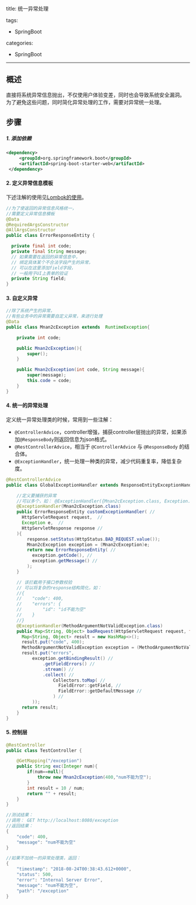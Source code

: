 title: 统一异常处理

tags:
  - SpringBoot

categories:
  - SpringBoot
---
## 概述
直接将系统异常信息抛出，不仅使用户体验变差，同时也会导致系统安全漏洞。
为了避免这些问题，同时简化异常处理的工作，需要对异常统一处理。

## 步骤

##### 1. 添加依赖

```xml
<dependency>
     <groupId>org.springframework.boot</groupId>
     <artifactId>spring-boot-starter-web</artifactId>
 </dependency>
```

#### 2. 定义异常信息模板
下述注解的使用见[Lombok的使用](http://www.clemon.top/2018/08/25/springboot/9-Lombok%E9%9B%86%E6%88%90/)。

```java
//为了使返回的异常信息风格统一，
//需要定义异常信息模板
@Data
@RequiredArgsConstructor
@AllArgsConstructor
public class ErrorResponseEntity {

  private final int code;
  private final String message;
  // 如果需要在返回的异常信息中，
  // 绑定具体某个不合法字段产生的异常，
  // 可以在这里添加field字段，
  // 一般用于UI上表单的验证
  private String field;
}
```
#### 3. 自定义异常

```java
//除了系统产生的异常，
//有些业务中的异常需要自定义异常，来进行处理
@Data
public class Mnan2cException extends  RuntimeException{

    private int code;

    public Mnan2cException(){
        super();
    }

    public Mnan2cException(int code, String message){
        super(message);
        this.code = code;
    }
}
```
#### 4. 统一的异常处理
定义统一异常处理类的时候，常用到一些注解：
- `@ControllerAdvice`，controller增强，捕获controller层抛出的异常，如果添加`@ResponseBody`则返回信息为json格式。
- `@RestControllerAdvice`，相当于 `@ControllerAdvice` 与 `@ResponseBody` 的结合体。
- `@ExceptionHandler`，统一处理一种类的异常，减少代码重复率，降低复杂度。

```java
@RestControllerAdvice
public class GlobalExceptionHandler extends ResponseEntityExceptionHandler{

    //定义要捕获的异常
    //可以多个，如： @ExceptionHandler({Mnan2cException.class, Exception.class})
    @ExceptionHandler(Mnan2cException.class)
    public ErrorResponseEntity customExceptionHandler( //
      HttpServletRequest request,  //
      Exception e,  //
      HttpServletResponse response //
    ){
        response.setStatus(HttpStatus.BAD_REQUEST.value());
        Mnan2cException exception = (Mnan2cException)e;
        return new ErrorResponseEntity( //
          exception.getCode(), //
          exception.getMessage() //
        );
    }

    // 该拦截用于接口参数校验
    // 可以将复杂的response结构简化，如：
    //{
    //    "code": 400,
    //    "errors": {
    //        "id": "id不能为空"
    //    }
    //}
    @ExceptionHandler(MethodArgumentNotValidException.class)
    public Map<String, Object> badRequest(HttpServletRequest request, final Exception e, HttpServletResponse response) {
      Map<String, Object> result = new HashMap<>();
      result.put("code", 400);
      MethodArgumentNotValidException exception = (MethodArgumentNotValidException) e;
      result.put("errors",
          exception.getBindingResult() //
              .getFieldErrors() //
              .stream() //
              .collect( //
                  Collectors.toMap( //
                    FieldError::getField, //
                    FieldError::getDefaultMessage //
                  ) //
          ));
      return result;
    }
}
```
#### 5. 控制层

```java
@RestController
public class TestController {

    @GetMapping("/exception")
    public String exc(Integer num){
        if(num==null){
            throw new Mnan2cException(400,"num不能为空");
        }
        int result = 10 / num;
        return "" + result;
    }
}

//测试结果：
//调用： GET http://localhost:8080/exception
//返回结果：
{
    "code": 400,
    "message": "num不能为空"
}

//如果不加统一的异常处理类，返回：
{
    "timestamp": "2018-08-24T00:38:43.612+0000",
    "status": 500,
    "error": "Internal Server Error",
    "message": "num不能为空",
    "path": "/exception"
}
```

